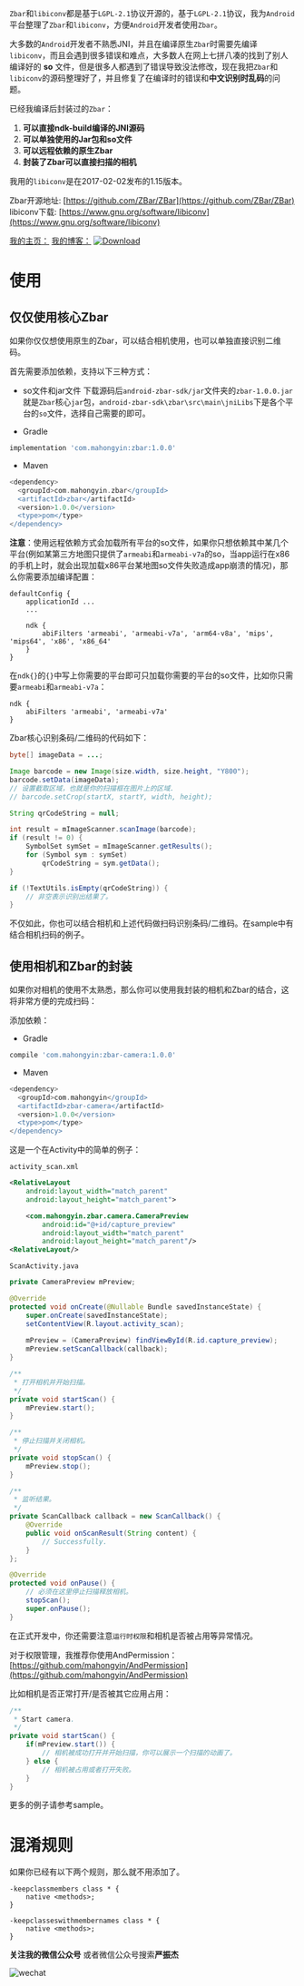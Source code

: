 `Zbar`和`libiconv`都是基于`LGPL-2.1`协议开源的，基于`LGPL-2.1`协议，我为`Android`平台整理了`Zbar`和`libiconv`，方便`Android`开发者使用`Zbar`。

大多数的`Android`开发者不熟悉JNI，并且在编译原生`Zbar`时需要先编译`libiconv`，而且会遇到很多错误和难点，大多数人在网上七拼八凑的找到了别人编译好的 **so** 文件，但是很多人都遇到了错误导致没法修改，现在我把`Zbar`和`libiconv`的源码整理好了，并且修复了在编译时的错误和**中文识别时乱码**的问题。

已经我编译后封装过的`Zbar`：

1. **可以直接ndk-build编译的JNI源码**
2. **可以单独使用的Jar包和so文件**
3. **可以远程依赖的原生Zbar**
4. **封装了Zbar可以直接扫描的相机**

我用的`libiconv`是在2017-02-02发布的1.15版本。

Zbar开源地址: [https://github.com/ZBar/ZBar](https://github.com/ZBar/ZBar)  
libiconv下载: [https://www.gnu.org/software/libiconv](https://www.gnu.org/software/libiconv)  

[我的主页：](http://github.com/1976222027)
[我的博客：](https://www.jianshu.com/u/aba4338c7578)
[ ![Download](https://api.bintray.com/packages/mahongyin/maven/zbar/images/download.svg?version=1.0.0) ](https://bintray.com/mahongyin/maven/zbar/1.0.0/link)


# 使用

## 仅仅使用核心Zbar
如果你仅仅想使用原生的Zbar，可以结合相机使用，也可以单独直接识别二维码。

首先需要添加依赖，支持以下三种方式：  

* so文件和jar文件
 下载源码后`android-zbar-sdk/jar`文件夹的`zbar-1.0.0.jar`就是`Zbar`核心`jar`包，`android-zbar-sdk\zbar\src\main\jniLibs`下是各个平台的`so`文件，选择自己需要的即可。

* Gradle
```groovy
implementation 'com.mahongyin:zbar:1.0.0'
```
* Maven
```groovy
<dependency>
  <groupId>com.mahongyin.zbar</groupId>
  <artifactId>zbar</artifactId>
  <version>1.0.0</version>
  <type>pom</type>
</dependency>
```

**注意**：使用远程依赖方式会加载所有平台的so文件，如果你只想依赖其中某几个平台(例如某第三方地图只提供了`armeabi`和`armeabi-v7a`的so，当app运行在x86的手机上时，就会出现加载x86平台某地图so文件失败造成app崩溃的情况)，那么你需要添加编译配置：  
```
defaultConfig {
    applicationId ...
    ...

    ndk {
        abiFilters 'armeabi', 'armeabi-v7a', 'arm64-v8a', 'mips', 'mips64', 'x86', 'x86_64'
    }
}
```

在`ndk{}`的`{}`中写上你需要的平台即可只加载你需要的平台的so文件，比如你只需要`armeabi`和`armeabi-v7a`：  
```
ndk {
    abiFilters 'armeabi', 'armeabi-v7a'
}
```

Zbar核心识别条码/二维码的代码如下：
```java
byte[] imageData = ...;

Image barcode = new Image(size.width, size.height, "Y800");
barcode.setData(imageData);
// 设置截取区域，也就是你的扫描框在图片上的区域.
// barcode.setCrop(startX, startY, width, height);

String qrCodeString = null;

int result = mImageScanner.scanImage(barcode);
if (result != 0) {
    SymbolSet symSet = mImageScanner.getResults();
    for (Symbol sym : symSet)
        qrCodeString = sym.getData();
}

if (!TextUtils.isEmpty(qrCodeString)) {
    // 非空表示识别出结果了。
}
```

不仅如此，你也可以结合相机和上述代码做扫码识别条码/二维码。在sample中有结合相机扫码的例子。

## 使用相机和Zbar的封装
如果你对相机的使用不太熟悉，那么你可以使用我封装的相机和Zbar的结合，这将非常方便的完成扫码：

添加依赖：

* Gradle
```groovy
compile 'com.mahongyin:zbar-camera:1.0.0'
```
* Maven
```groovy
<dependency>
  <groupId>com.mahongyin</groupId>
  <artifactId>zbar-camera</artifactId>
  <version>1.0.0</version>
  <type>pom</type>
</dependency>
```

这是一个在Activity中的简单的例子：

`activity_scan.xml`
```xml
<RelativeLayout
    android:layout_width="match_parent"
    android:layout_height="match_parent">

    <com.mahongyin.zbar.camera.CameraPreview
        android:id="@+id/capture_preview"
        android:layout_width="match_parent"
        android:layout_height="match_parent"/>
<RelativeLayout/>
```

`ScanActivity.java`
```java
private CameraPreview mPreview;

@Override
protected void onCreate(@Nullable Bundle savedInstanceState) {
    super.onCreate(savedInstanceState);
    setContentView(R.layout.activity_scan);
    
    mPreview = (CameraPreview) findViewById(R.id.capture_preview);
    mPreview.setScanCallback(callback);
}

/**
 * 打开相机并开始扫描。
 */
private void startScan() {
    mPreview.start();
}

/**
 * 停止扫描并关闭相机。
 */
private void stopScan() {
    mPreview.stop();
}

/**
 * 监听结果。
 */
private ScanCallback callback = new ScanCallback() {
    @Override
    public void onScanResult(String content) {
        // Successfully.
    }
};

@Override
protected void onPause() {
    // 必须在这里停止扫描释放相机。
    stopScan();
    super.onPause();
}
```

在正式开发中，你还需要注意`运行时权限`和相机是否被占用等异常情况。  

对于权限管理，我推荐你使用AndPermission：[https://github.com/mahongyin/AndPermission](https://github.com/mahongyin/AndPermission)

比如相机是否正常打开/是否被其它应用占用：
```java
/**
 * Start camera.
 */
private void startScan() {
    if(mPreview.start()) {
        // 相机被成功打开并开始扫描，你可以展示一个扫描的动画了。
    } else {
        // 相机被占用或者打开失败。
    }
}
```

更多的例子请参考sample。

# 混淆规则
如果你已经有以下两个规则，那么就不用添加了。
```text
-keepclassmembers class * {
    native <methods>;
}

-keepclasseswithmembernames class * {
    native <methods>;
}
```

**关注我的微信公众号**
或者微信公众号搜索**严振杰**  

![wechat](./image/wechat.jpg)